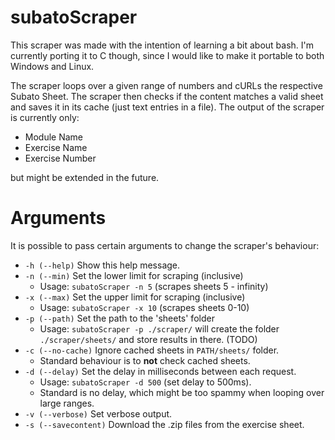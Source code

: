 # subatoScraper
This scraper was made with the intention of learning a bit about bash. I'm currently porting it to C though, since I would like to make it portable to both Windows and Linux.

The scraper loops over a given range of numbers and cURLs the respective Subato Sheet.
The scraper then checks if the content matches a valid sheet and saves it in its cache (just text entries in a file). The output of the scraper is currently only:
* Module Name
* Exercise Name
* Exercise Number

but might be extended in the future.


# Arguments
It is possible to pass certain arguments to change the scraper's behaviour:
* `-h (--help)` Show this help message.
* `-n (--min)` Set the lower limit for scraping (inclusive)
  * Usage: `subatoScraper -n 5` (scrapes sheets 5 - infinity)
* `-x (--max)` Set the upper limit for scraping (inclusive)
  * Usage: `subatoScraper -x 10` (scrapes sheets 0-10)
* `-p (--path)` Set the path to the 'sheets' folder
  * Usage: `subatoScraper -p ./scraper/` will create the folder `./scraper/sheets/` and store results in there. (TODO)
* `-c (--no-cache)` Ignore cached sheets in `PATH/sheets/` folder. 
  * Standard behaviour is to **not** check cached sheets.
* `-d (--delay)` Set the delay in milliseconds between each request.
  * Usage: `subatoScraper -d 500` (set delay to 500ms).
  * Standard is no delay, which might be too spammy when looping over large ranges.
* `-v (--verbose)` Set verbose output.
* `-s (--savecontent)` Download the .zip files from the exercise sheet.
